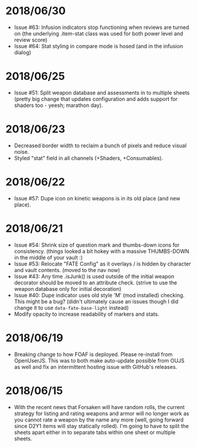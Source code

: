 # 2018/06/30
* Issue #63: Infusion indicators stop functioning when reviews are turned on (the underlying .item-stat class was used for both power level and review score)
* Issue #64: Stat styling in compare mode is hosed (and in the infusion dialog)

# 2018/06/25
* Issue #51: Split weapon database and assessments in to multiple sheets (pretty big change that updates configuration and adds support for shaders too - yeesh; marathon day).

# 2018/06/23
* Decreased border width to reclaim a bunch of pixels and reduce visual noise.
* Styled "stat" field in all channels (+Shaders, +Consumables).

# 2018/06/22
* Issue #57: Dupe icon on kinetic weapons is in its old place (and new place).

# 2018/06/21
* Issue #54: Shrink size of question mark and thumbs-down icons for consistency. (things looked a bit hokey with a massive THUMBS-DOWN in the middle of your vault :)
* Issue #53: Relocate "FATE Config" as it overlays / is hidden by character and vault contents. (moved to the nav now)
* Issue #43: Any time .isJunk() is used outside of the initial weapon decorator should be moved to an attribute check. (strive to use the weapon database only for initial decoration)
* Issue #40: Dupe indicator uses old style 'M' (mod installed) checking. This might be a bug? (didn't ultimately cause an issues though I did change it to use `data-fate-base-light` instead)
* Modify opacity to increase readability of markers and stats.

# 2018/06/19
* Breaking change to how FOAF is deployed. Please re-install from OpenUserJS. This was to both make auto-update possible from OUJS as well and fix an intermittent hosting issue with GitHub's releases.

# 2018/06/15
* With the recent news that Forsaken will have random rolls, the current strategy for listing and rating weapons and armor will no longer work as you cannot rate a weapon by the name any more (well, going forward since D2Y1 items will stay statically rolled). I'm going to have to split the sheets apart either in to separate tabs within one sheet or multiple sheets.
